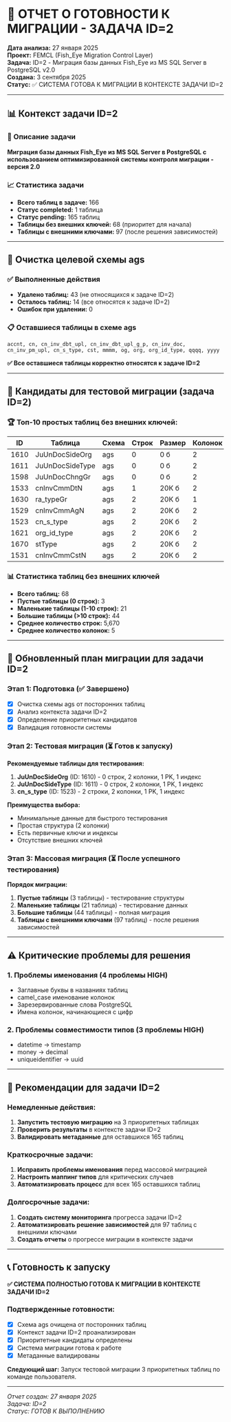 # 🎯 ОТЧЕТ О ГОТОВНОСТИ К МИГРАЦИИ - ЗАДАЧА ID=2

**Дата анализа:** 27 января 2025  
**Проект:** FEMCL (Fish_Eye Migration Control Layer)  
**Задача:** ID=2 - Миграция базы данных Fish_Eye из MS SQL Server в PostgreSQL v2.0  
**Создана:** 3 сентября 2025  
**Статус:** ✅ СИСТЕМА ГОТОВА К МИГРАЦИИ В КОНТЕКСТЕ ЗАДАЧИ ID=2

---

## 📊 Контекст задачи ID=2

### 🎯 Описание задачи
**Миграция базы данных Fish_Eye из MS SQL Server в PostgreSQL с использованием оптимизированной системы контроля миграции - версия 2.0**

### 📈 Статистика задачи
- **Всего таблиц в задаче:** 166
- **Статус completed:** 1 таблица
- **Статус pending:** 165 таблиц
- **Таблицы без внешних ключей:** 68 (приоритет для начала)
- **Таблицы с внешними ключами:** 97 (после решения зависимостей)

---

## 🧹 Очистка целевой схемы ags

### ✅ Выполненные действия
- **Удалено таблиц:** 43 (не относящихся к задаче ID=2)
- **Осталось таблиц:** 14 (все относятся к задаче ID=2)
- **Ошибок при удалении:** 0

### 📋 Оставшиеся таблицы в схеме ags
```
accnt, cn, cn_inv_dbt_upl, cn_inv_dbt_upl_g_p, cn_inv_doc, 
cn_inv_pm_upl, cn_s_type, cst, mmmm, og, org, org_id_type, qqqq, yyyy
```

**✅ Все оставшиеся таблицы корректно относятся к задаче ID=2**

---

## 🎯 Кандидаты для тестовой миграции (задача ID=2)

### 🏆 Топ-10 простых таблиц без внешних ключей:

| ID  | Таблица        | Схема | Строк | Размер | Колонок | PK | Индексы | Приоритет |
|-----|----------------|-------|-------|--------|---------|----|---------|-----------| 
| 1610| JuUnDocSideOrg | ags   | 0     | 0 б    | 2       | 1  | 1       | 🥇 Высокий |
| 1611| JuUnDocSideType| ags   | 0     | 0 б    | 2       | 1  | 1       | 🥇 Высокий |
| 1598| JuUnDocChngGr  | ags   | 0     | 0 б    | 2       | 1  | 1       | 🥇 Высокий |
| 1533| cnInvCmmDtN    | ags   | 1     | 20К б  | 2       | 1  | 1       | 🥈 Средний |
| 1630| ra_typeGr      | ags   | 2     | 20К б  | 1       | 0  | 0       | 🥈 Средний |
| 1529| cnInvCmmAgN    | ags   | 2     | 20К б  | 2       | 1  | 1       | 🥈 Средний |
| 1523| cn_s_type      | ags   | 2     | 20К б  | 2       | 1  | 1       | 🥈 Средний |
| 1621| org_id_type    | ags   | 2     | 20К б  | 2       | 1  | 1       | 🥈 Средний |
| 1670| stType         | ags   | 2     | 20К б  | 2       | 1  | 1       | 🥈 Средний |
| 1531| cnInvCmmCstN   | ags   | 2     | 20К б  | 2       | 1  | 1       | 🥈 Средний |

### 📊 Статистика таблиц без внешних ключей
- **Всего таблиц:** 68
- **Пустые таблицы (0 строк):** 3
- **Маленькие таблицы (1-10 строк):** 21  
- **Большие таблицы (>10 строк):** 44
- **Среднее количество строк:** 5,670
- **Среднее количество колонок:** 5

---

## 🚀 Обновленный план миграции для задачи ID=2

### Этап 1: Подготовка (✅ Завершено)
- [x] Очистка схемы ags от посторонних таблиц
- [x] Анализ контекста задачи ID=2
- [x] Определение приоритетных кандидатов
- [x] Валидация готовности системы

### Этап 2: Тестовая миграция (⏳ Готов к запуску)
**Рекомендуемые таблицы для тестирования:**

1. **JuUnDocSideOrg** (ID: 1610) - 0 строк, 2 колонки, 1 PK, 1 индекс
2. **JuUnDocSideType** (ID: 1611) - 0 строк, 2 колонки, 1 PK, 1 индекс  
3. **cn_s_type** (ID: 1523) - 2 строки, 2 колонки, 1 PK, 1 индекс

**Преимущества выбора:**
- Минимальные данные для быстрого тестирования
- Простая структура (2 колонки)
- Есть первичные ключи и индексы
- Отсутствие внешних ключей

### Этап 3: Массовая миграция (⏳ После успешного тестирования)
**Порядок миграции:**

1. **Пустые таблицы** (3 таблицы) - тестирование структуры
2. **Маленькие таблицы** (21 таблица) - тестирование данных
3. **Большие таблицы** (44 таблицы) - полная миграция
4. **Таблицы с внешними ключами** (97 таблиц) - после решения зависимостей

---

## ⚠️ Критические проблемы для решения

### 1. Проблемы именования (4 проблемы HIGH)
- Заглавные буквы в названиях таблиц
- camel_case именование колонок  
- Зарезервированные слова PostgreSQL
- Имена колонок, начинающиеся с цифр

### 2. Проблемы совместимости типов (3 проблемы HIGH)
- datetime → timestamp
- money → decimal
- uniqueidentifier → uuid

---

## 🎯 Рекомендации для задачи ID=2

### Немедленные действия:
1. **Запустить тестовую миграцию** на 3 приоритетных таблицах
2. **Проверить результаты** в контексте задачи ID=2
3. **Валидировать метаданные** для оставшихся 165 таблиц

### Краткосрочные задачи:
1. **Исправить проблемы именования** перед массовой миграцией
2. **Настроить маппинг типов** для критических случаев
3. **Автоматизировать процесс** для всех 165 оставшихся таблиц

### Долгосрочные задачи:
1. **Создать систему мониторинга** прогресса задачи ID=2
2. **Автоматизировать решение зависимостей** для 97 таблиц с внешними ключами
3. **Создать отчеты** о прогрессе миграции в контексте задачи

---

## 📞 Готовность к запуску

**✅ СИСТЕМА ПОЛНОСТЬЮ ГОТОВА К МИГРАЦИИ В КОНТЕКСТЕ ЗАДАЧИ ID=2**

### Подтвержденные готовности:
- [x] Схема ags очищена от посторонних таблиц
- [x] Контекст задачи ID=2 проанализирован
- [x] Приоритетные кандидаты определены
- [x] Система миграции готова к работе
- [x] Метаданные валидированы

**Следующий шаг:** Запуск тестовой миграции 3 приоритетных таблиц по команде пользователя.

---

*Отчет создан: 27 января 2025*  
*Задача: ID=2*  
*Статус: ГОТОВ К ВЫПОЛНЕНИЮ*